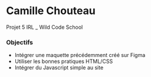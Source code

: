 # Camille Chouteau
Projet 5 IRL _ Wild Code School

### Objectifs

- Intégrer une maquette précédemment créé sur Figma
- Utiliser les bonnes pratiques HTML/CSS
- Intégrer du Javascript simple au site
